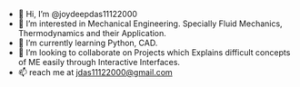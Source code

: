 - 👋 Hi, I’m @joydeepdas11122000
- 👀 I’m interested in Mechanical Engineering. Specially Fluid Mechanics, Thermodynamics and their Application. 
- 🌱 I’m currently learning Python, CAD.
- 💞️ I’m looking to collaborate on Projects which Explains difficult concepts of ME easily through Interactive Interfaces.
- 📫 reach me at jdas11122000@gmail.com

<!---
joydeepdas11122000/joydeepdas11122000 is a ✨ special ✨ repository because its `README.md` (this file) appears on your GitHub profile.
You can click the Preview link to take a look at your changes.
--->
